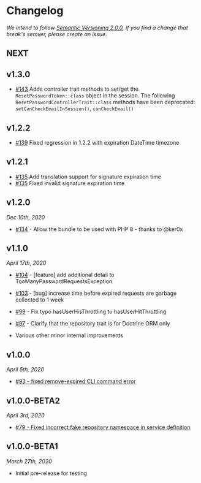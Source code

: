 # Changelog

*We intend to follow [Semantic Versioning 2.0.0](https://semver.org/), if you 
find a change that break's semver, please create an issue.*

## NEXT

## v1.3.0

- [#143](https://github.com/SymfonyCasts/reset-password-bundle/pull/143) Adds controller trait methods to set/get the 
  `ResetPasswordToken::class` object in the session. The following `ResetPasswordControllerTrait::class` methods have been deprecated: 
  `setCanCheckEmailInSession()`, `canCheckEmail()`

## v1.2.2

- [#139](https://github.com/SymfonyCasts/reset-password-bundle/pull/139) Fixed regression
  in 1.2.2 with expiration DateTime timezone

## v1.2.1

- [#135](https://github.com/SymfonyCasts/reset-password-bundle/pull/135) Add translation support for signature expiration time
- [#135](https://github.com/SymfonyCasts/reset-password-bundle/pull/134) Fixed invalid signature expiration time

## v1.2.0

*Dec 10th, 2020*

- [#134](https://github.com/SymfonyCasts/reset-password-bundle/pull/134)  - Allow the bundle to be used with PHP 8 - thanks to @ker0x

## v1.1.0

*April 17th, 2020*

- [#104](https://github.com/SymfonyCasts/reset-password-bundle/pull/104) - [feature] add additional detail to TooManyPasswordRequestsException
- [#103](https://github.com/SymfonyCasts/reset-password-bundle/pull/103) - [bug] increase time before expired requests are garbage collected to 1 week
- [#99](https://github.com/SymfonyCasts/reset-password-bundle/pull/99) - Fix typo hasUserHisThrottling to hasUserHitThrottling
- [#97](https://github.com/SymfonyCasts/reset-password-bundle/pull/97) - Clarify that the repository trait is for Doctrine ORM only

- Various other minor internal improvements

## v1.0.0

*April 5th, 2020*

- [#93 - fixed remove-expired CLI command error](https://github.com/SymfonyCasts/reset-password-bundle/pull/93)

## v1.0.0-BETA2

*April 3rd, 2020*

- [#79 - Fixed incorrect fake repository namespace in service definition](https://github.com/SymfonyCasts/reset-password-bundle/pull/79)

## v1.0.0-BETA1

*March 27th, 2020*

- Initial pre-release for testing
